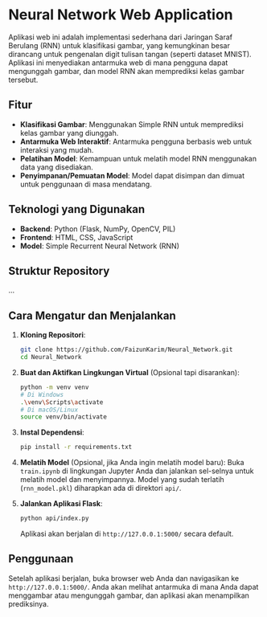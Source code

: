 # Neural Network Web Application

Aplikasi web ini adalah implementasi sederhana dari Jaringan Saraf Berulang (RNN) untuk klasifikasi gambar, yang kemungkinan besar dirancang untuk pengenalan digit tulisan tangan (seperti dataset MNIST). Aplikasi ini menyediakan antarmuka web di mana pengguna dapat mengunggah gambar, dan model RNN akan memprediksi kelas gambar tersebut.

## Fitur

*   **Klasifikasi Gambar**: Menggunakan Simple RNN untuk memprediksi kelas gambar yang diunggah.
*   **Antarmuka Web Interaktif**: Antarmuka pengguna berbasis web untuk interaksi yang mudah.
*   **Pelatihan Model**: Kemampuan untuk melatih model RNN menggunakan data yang disediakan.
*   **Penyimpanan/Pemuatan Model**: Model dapat disimpan dan dimuat untuk penggunaan di masa mendatang.

## Teknologi yang Digunakan

*   **Backend**: Python (Flask, NumPy, OpenCV, PIL)
*   **Frontend**: HTML, CSS, JavaScript
*   **Model**: Simple Recurrent Neural Network (RNN)

## Struktur Repository

...

## Cara Mengatur dan Menjalankan

1.  **Kloning Repositori**:
    ```bash
    git clone https://github.com/FaizunKarim/Neural_Network.git
    cd Neural_Network
    ```

2.  **Buat dan Aktifkan Lingkungan Virtual** (Opsional tapi disarankan):
    ```bash
    python -m venv venv
    # Di Windows
    .\venv\Scripts\activate
    # Di macOS/Linux
    source venv/bin/activate
    ```

3.  **Instal Dependensi**:
    ```bash
    pip install -r requirements.txt
    ```

4.  **Melatih Model** (Opsional, jika Anda ingin melatih model baru):
    Buka `train.ipynb` di lingkungan Jupyter Anda dan jalankan sel-selnya untuk melatih model dan menyimpannya. Model yang sudah terlatih (`rnn_model.pkl`) diharapkan ada di direktori `api/`.

5.  **Jalankan Aplikasi Flask**:
    ```bash
    python api/index.py
    ```
    Aplikasi akan berjalan di `http://127.0.0.1:5000/` secara default.

## Penggunaan

Setelah aplikasi berjalan, buka browser web Anda dan navigasikan ke `http://127.0.0.1:5000/`. Anda akan melihat antarmuka di mana Anda dapat menggambar atau mengunggah gambar, dan aplikasi akan menampilkan prediksinya.


